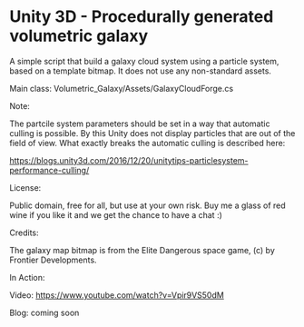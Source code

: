 # Unity 3D - Procedurally generated volumetric galaxy

A simple script that build a galaxy cloud system using a particle system, based on a template bitmap. It does not use any non-standard assets.

Main class: Volumetric_Galaxy/Assets/GalaxyCloudForge.cs

Note:

The partcile system parameters should be set in a way that automatic culling is possible. By this Unity does not display particles that are out of the field of view. What exactly breaks the automatic culling is described here:

https://blogs.unity3d.com/2016/12/20/unitytips-particlesystem-performance-culling/

License: 

Public domain, free for all, but use at your own risk. 
Buy me a glass of red wine if you like it and we get the chance to have a chat :)

Credits:

The galaxy map bitmap is from the Elite Dangerous space game, (c) by Frontier Developments.

In Action:

Video: https://www.youtube.com/watch?v=Vpir9VS50dM

Blog: coming soon


